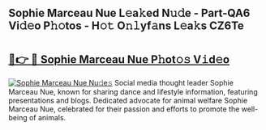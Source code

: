 ## Sophie Marceau Nue L𝚎a𝚔ed N𝚞𝚍e - Part-QA6 Vi𝚍𝚎o P𝚑𝚘tos - H𝚘𝚝 O𝚗𝚕yf𝚊ns L𝚎a𝚔s CZ6Te

# <h2><a href="http://kfdhaj.oniu.top/?m=Sophie+Marceau+Nue">🔗👉 🔴 Sophie Marceau Nue P𝚑ot𝚘𝚜 V𝚒d𝚎o</a></h2>

[![Sophie Marceau Nue Nu𝚍e𝚜](https://i.imgur.com/0qMVB7G.gif)](http://kfdhaj.oniu.top/?m=Sophie+Marceau+Nue)
Social media thought leader Sophie Marceau Nue, known for sharing dance and lifestyle information, featuring presentations and blogs. Dedicated advocate for animal welfare Sophie Marceau Nue, celebrated for their passion and efforts to promote the well-being of animals.  
